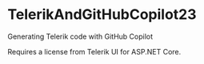 # TelerikAndGitHubCopilot23
Generating Telerik code with GitHub Copilot

Requires a license from Telerik UI for ASP.NET Core.
